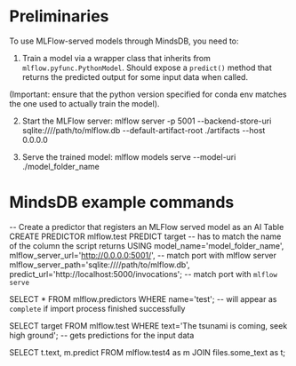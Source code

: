 # Preliminaries

To use MLFlow-served models through MindsDB, you need to:

1) Train a model via a wrapper class that inherits from `mlflow.pyfunc.PythonModel`. Should expose a `predict()` method that returns the predicted output for some input data when called. 
   
(Important: ensure that the python version specified for conda env matches the one used to actually train the model).

2) Start the MLFlow server:
mlflow server -p 5001 --backend-store-uri sqlite:////path/to/mlflow.db --default-artifact-root ./artifacts --host 0.0.0.0

3) Serve the trained model: 
mlflow models serve --model-uri ./model_folder_name


# MindsDB example commands

-- Create a predictor that registers an MLFlow served model as an AI Table
CREATE PREDICTOR mlflow.test
PREDICT target  -- has to match the name of the column the script returns
USING
model_name='model_folder_name',
mlflow_server_url='http://0.0.0.0:5001/',  -- match port with mlflow server
mlflow_server_path='sqlite:////path/to/mlflow.db',
predict_url='http://localhost:5000/invocations';  -- match port with `mlflow serve`

SELECT * FROM mlflow.predictors WHERE name='test';  -- will appear as `complete` if import process finished successfully

SELECT target
FROM mlflow.test
WHERE text='The tsunami is coming, seek high ground';  -- gets predictions for the input data

SELECT t.text, m.predict
FROM mlflow.test4 as m
JOIN files.some_text as t;


